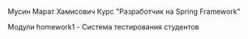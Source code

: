 Мусин Марат Хамисович
Курс "Разработчик на Spring Framework"

Модули
homework1 - Система тестирования студентов